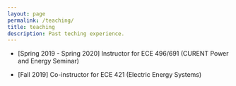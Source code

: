 ```yaml
---
layout: page
permalink: /teaching/
title: teaching
description: Past teching experience.
---
```


- [Spring 2019 - Spring 2020]
    Instructor for ECE 496/691 (CURENT Power and Energy Seminar)

- [Fall 2019]
    Co-instructor for ECE 421 (Electric Energy Systems)
